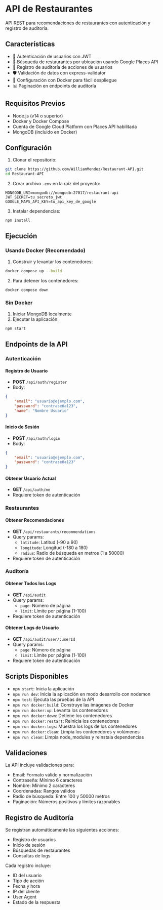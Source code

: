 # API de Restaurantes

API REST para recomendaciones de restaurantes con autenticación y registro de auditoría.

## Características

-   🔐 Autenticación de usuarios con JWT
-   📍 Búsqueda de restaurantes por ubicación usando Google Places API
-   📝 Registro de auditoría de acciones de usuarios
-   🛡️ Validación de datos con express-validator
-   🐳 Configuración con Docker para fácil despliegue
-   📊 Paginación en endpoints de auditoría

## Requisitos Previos

-   Node.js (v14 o superior)
-   Docker y Docker Compose
-   Cuenta de Google Cloud Platform con Places API habilitada
-   MongoDB (incluido en Docker)

## Configuración

1. Clonar el repositorio:

```bash
git clone https://github.com/WilliamMendez/Restaurant-API.git
cd Restaurant-API
```

2. Crear archivo `.env` en la raíz del proyecto:

```env
MONGODB_URI=mongodb://mongodb:27017/restaurant-api
JWT_SECRET=tu_secreto_jwt
GOOGLE_MAPS_API_KEY=tu_api_key_de_google
```

3. Instalar dependencias:

```bash
npm install
```

## Ejecución

### Usando Docker (Recomendado)

1. Construir y levantar los contenedores:

```bash
docker compose up --build
```

2. Para detener los contenedores:

```bash
docker compose down
```

### Sin Docker

1. Iniciar MongoDB localmente
2. Ejecutar la aplicación:

```bash
npm start
```

## Endpoints de la API

### Autenticación

#### Registro de Usuario

-   **POST** `/api/auth/register`
-   Body:

```json
{
    "email": "usuario@ejemplo.com",
    "password": "contraseña123",
    "name": "Nombre Usuario"
}
```

#### Inicio de Sesión

-   **POST** `/api/auth/login`
-   Body:

```json
{
    "email": "usuario@ejemplo.com",
    "password": "contraseña123"
}
```

#### Obtener Usuario Actual

-   **GET** `/api/auth/me`
-   Requiere token de autenticación

### Restaurantes

#### Obtener Recomendaciones

-   **GET** `/api/restaurants/recommendations`
-   Query params:
    -   `latitude`: Latitud (-90 a 90)
    -   `longitude`: Longitud (-180 a 180)
    -   `radius`: Radio de búsqueda en metros (1 a 50000)
-   Requiere token de autenticación

### Auditoría

#### Obtener Todos los Logs

-   **GET** `/api/audit`
-   Query params:
    -   `page`: Número de página
    -   `limit`: Límite por página (1-100)
-   Requiere token de autenticación

#### Obtener Logs de Usuario

-   **GET** `/api/audit/user/:userId`
-   Query params:
    -   `page`: Número de página
    -   `limit`: Límite por página (1-100)
-   Requiere token de autenticación

## Scripts Disponibles

-   `npm start`: Inicia la aplicación
-   `npm run dev`: Inicia la aplicación en modo desarrollo con nodemon
-   `npm test`: Ejecuta las pruebas de la API
-   `npm run docker:build`: Construye las imágenes de Docker
-   `npm run docker:up`: Levanta los contenedores
-   `npm run docker:down`: Detiene los contenedores
-   `npm run docker:restart`: Reinicia los contenedores
-   `npm run docker:logs`: Muestra los logs de los contenedores
-   `npm run docker:clean`: Limpia los contenedores y volúmenes
-   `npm run clean`: Limpia node_modules y reinstala dependencias

## Validaciones

La API incluye validaciones para:

-   Email: Formato válido y normalización
-   Contraseña: Mínimo 6 caracteres
-   Nombre: Mínimo 2 caracteres
-   Coordenadas: Rangos válidos
-   Radio de búsqueda: Entre 100 y 50000 metros
-   Paginación: Números positivos y límites razonables

## Registro de Auditoría

Se registran automáticamente las siguientes acciones:

-   Registro de usuarios
-   Inicio de sesión
-   Búsquedas de restaurantes
-   Consultas de logs

Cada registro incluye:

-   ID del usuario
-   Tipo de acción
-   Fecha y hora
-   IP del cliente
-   User Agent
-   Estado de la respuesta

